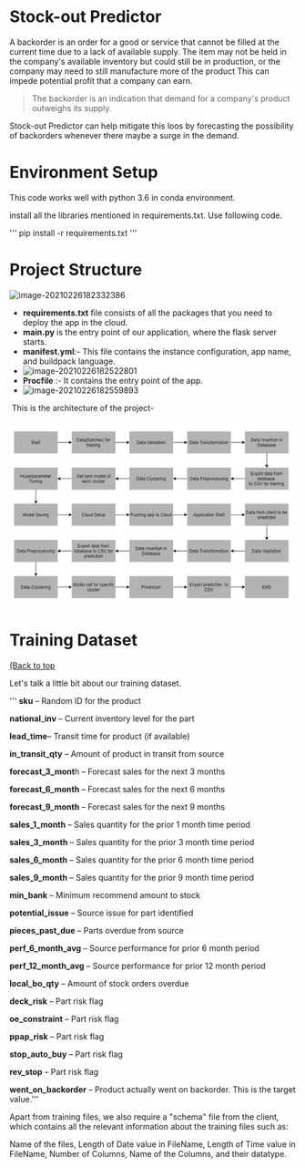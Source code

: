 #  Stock-out Predictor

A backorder is an order for a good or service that cannot be filled at the current time due to a lack of available supply. The item may not be held in the company's available inventory but could still be in production, or the company may need to still manufacture more of the product This can impede potential profit that a company can earn. 

> The backorder is an indication that demand for a company's product outweighs its supply.   
 
Stock-out Predictor can help mitigate this loos by forecasting the possibility of backorders whenever there maybe a surge in the demand.

# Environment Setup


This code works well with python 3.6 in conda environment.

install all the libraries mentioned in requirements.txt. Use following code.

''' pip install -r requirements.txt ''' 



# Project Structure 

![image-20210226182332386](C:\Users\DELL\AppData\Roaming\Typora\typora-user-images\image-20210226182332386.png)



* **requirements.txt** file consists of all the packages that you need to deploy the app in the cloud.
* **main.py** is the entry point of our application, where the flask server starts. 
* **manifest.yml**:- This file contains the instance configuration, app name, and buildpack language.
* ![image-20210226182522801](C:\Users\DELL\AppData\Roaming\Typora\typora-user-images\image-20210226182522801.png)
* **Procfile** :- It contains the entry point of the app.
* ![image-20210226182559893](C:\Users\DELL\AppData\Roaming\Typora\typora-user-images\image-20210226182559893.png)




​     This is the architecture of the project-

![image-20210226182756761](https://github.com/InjarapuSri/Stock-out-Prediction/blob/main/Screenshot%20(83).png)

# Training Dataset

[(Back to top](#table-of-contents)

 

Let's talk a little bit about our training dataset.

''' **sku** –                Random ID for the product

**national**_**inv** –   Current inventory level for the part

**lead_time**–      Transit time for product (if available)

**in_transit_qty** –  Amount of product in transit from source

**forecast_3_mont**h –    Forecast sales for the next 3 months

**forecast_6_month** –    Forecast sales for the next 6 months

**forecast_9_month** –    Forecast sales for the next 9 months

**sales_1_month** –  Sales quantity for the prior 1 month time period

**sales_3_month** –  Sales quantity for the prior 3 month time period

**sales_6_month** –  Sales quantity for the prior 6 month time period

**sales_9_month** –  Sales quantity for the prior 9 month time period

**min_bank** –          Minimum recommend amount to stock

**potential_issue** –  Source issue for part identified

**pieces_past_due** –     Parts overdue from source

**perf_6_month_avg** –   Source performance for prior 6 month period

**perf_12_month_avg** –  Source performance for prior 12 month period

**local_bo_qty** –        Amount of stock orders overdue

**deck_risk** –           Part risk flag

**oe_constraint** –   Part risk flag

**ppap_risk** –          Part risk flag

**stop_auto_buy** –      Part risk flag

**rev_stop** –       Part risk flag

**went_on_backorder** –  Product actually went on backorder. This is the target value.'''

Apart from training files, we also require a "schema" file from the client, which contains all the relevant information about the training files such as:

Name of the files, Length of Date value in FileName, Length of Time value in FileName, Number of Columns, Name of the Columns, and their datatype.



